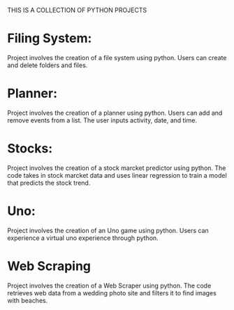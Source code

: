 THIS IS A COLLECTION OF PYTHON PROJECTS

# Filing System:
Project involves the creation of a file system using python. Users can create and delete folders and files. 

# Planner:
Project involves the creation of a planner using python. Users can add and remove events from a list. The user inputs activity, date, and time.

# Stocks:
Project involves the creation of a stock marcket predictor using python. The code takes in stock marcket data and uses linear regression to train a model that predicts the stock trend.

# Uno:
Project involves the creation of an Uno game using python. Users can experience a virtual uno experience through python.

# Web Scraping
Project involves the creation of a Web Scraper using python. The code retrieves web data from a wedding photo site and filters it to find images with beaches.
